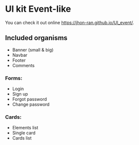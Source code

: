# UI kit Event-like


You can check it out online https://jhon-ran.github.io/UI_event/. 

## Included organisms
- Banner (small & big)
- Navbar
- Footer
- Comments
### Forms:
- Login
- Sign up
- Forgot password
- Change password
### Cards:
- Elements list
- Single card
- Cards list


